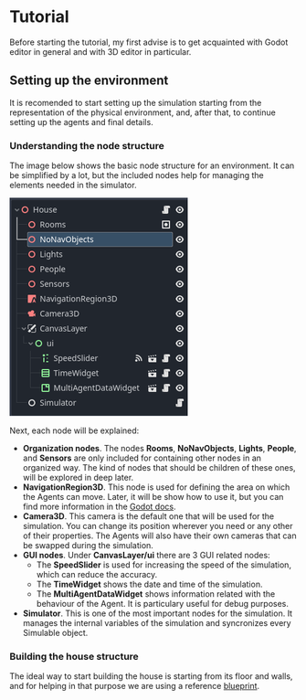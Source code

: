 # Tutorial

Before starting the tutorial, my first advise is to get acquainted with Godot editor in general and with 3D editor in particular.

## Setting up the environment

It is recomended to start setting up the simulation starting from the representation of the physical environment, and, after that, to continue setting up the agents and final details.

### Understanding the node structure
The image below shows the basic node structure for an environment. It can be simplified by a lot, but the included nodes help for managing the elements needed in the simulator.

![Environment](figures/environment_template.png)

Next, each node will be explained:

* **Organization nodes**. The nodes **Rooms**, **NoNavObjects**, **Lights**, **People**, and **Sensors** are only included for containing other nodes in an organized way. The kind of nodes that should be children of these ones, will be explored in deep later.
* **NavigationRegion3D**. This node is used for defining the area on which the Agents can move. Later, it will be show how to use it, but you can find more information in the [Godot docs](https://docs.godotengine.org/en/stable/tutorials/navigation/navigation_introduction_3d.html).
* **Camera3D**. This camera is the default one that will be used for the simulation. You can change its position wherever you need or any other of their properties. The Agents will also have their own cameras that can be swapped during the simulation.
* **GUI nodes**. Under **CanvasLayer/ui** there are 3 GUI related nodes:
  * The **SpeedSlider** is used for increasing the speed of the simulation, which can reduce the accuracy.
  * The **TimeWidget** shows the date and time of the simulation.
  * The **MultiAgentDataWidget** shows information related with the behaviour of the Agent. It is particulary useful for debug purposes.
* **Simulator**. This is one of the most important nodes for the simulation. It manages the internal variables of the simulation and syncronizes every Simulable object.
  
### Building the house structure

The ideal way to start building the house is starting from its floor and walls, and for helping in that purpose we are using a reference [blueprint](http://4.bp.blogspot.com/--odh3hnCIr0/UjfM3k2v6hI/AAAAAAAAowg/GKUlVsCy6vs/s1600/casa+1+quarto+5.jpg).


